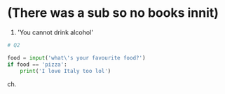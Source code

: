 # (There was a sub so no books innit)

1. 'You cannot drink alcohol'

```python
# Q2

food = input('what\'s your favourite food?')
if food == 'pizza':
    print('I love Italy too lol')
```

ch. 

